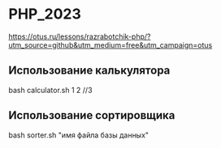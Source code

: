 # PHP_2023

https://otus.ru/lessons/razrabotchik-php/?utm_source=github&utm_medium=free&utm_campaign=otus

## Использование калькулятора

bash calculator.sh 1 2 //3

## Использование сортировщика

bash sorter.sh "имя файла базы данных"